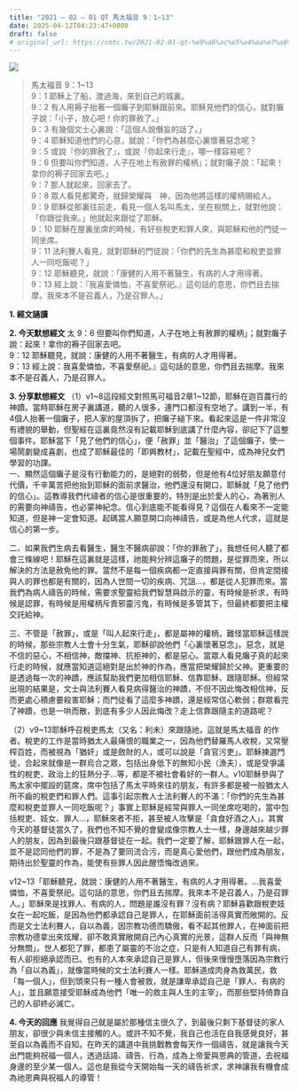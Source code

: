 ```yaml
---
title: "2021 – 02 – 01 QT 馬太福音 9：1~13"
date: 2025-04-12T04:23:47+0800
draft: false
# original_url: https://cmtc.tw/2021-02-01-qt-%e9%a6%ac%e5%a4%aa%e7%a6%8f%e9%9f%b3-9%ef%bc%9a113
---
```


![](/images/qt.jpg)
> 馬太福音 9：1\~13  
> 9：1 耶穌上了船，渡過海，來到自己的城裏。  
> 9：2 有人用褥子抬著一個癱子到耶穌跟前來。耶穌見他們的信心，就對癱子說：「小子，放心吧！你的罪赦了。」  
> 9：3 有幾個文士心裏說：「這個人說僭妄的話了。」  
> 9：4 耶穌知道他們的心意，就說：「你們為甚麼心裏懷著惡念呢？  
> 9：5 或說『你的罪赦了』，或說『你起來行走』，哪一樣容易呢？  
> 9：6 但要叫你們知道，人子在地上有赦罪的權柄」；就對癱子說：「起來！拿你的褥子回家去吧。」  
> 9：7 那人就起來，回家去了。  
> 9：8 眾人看見都驚奇，就歸榮耀與　神，因為他將這樣的權柄賜給人。  
> 9：9 耶穌從那裏往前走，看見一個人名叫馬太，坐在稅關上，就對他說：「你跟從我來。」他就起來跟從了耶穌。  
> 9：10 耶穌在屋裏坐席的時候，有好些稅吏和罪人來，與耶穌和他的門徒一同坐席。  
> 9：11 法利賽人看見，就對耶穌的門徒說：「你們的先生為甚麼和稅吏並罪人一同吃飯呢？」  
> 9：12 耶穌聽見，就說：「康健的人用不著醫生，有病的人才用得著。  
> 9：13 經上說：『我喜愛憐恤，不喜愛祭祀。』這句話的意思，你們且去揣摩。我來本不是召義人，乃是召罪人。」

**1. 經文誦讀**

**2.  今天默想經文**
太 9：6 但要叫你們知道，人子在地上有赦罪的權柄」；就對癱子說：起來！拿你的褥子回家去吧。  
9：12 耶穌聽見，就說：康健的人用不著醫生，有病的人才用得著。  
9：13 經上說：我喜愛憐恤，不喜愛祭祀。』這句話的意思，你們且去揣摩。我來本不是召義人，乃是召罪人。

**3. 分享默想經文**
（1）v1\~8這段經文對照馬可福音2章1\~12節，耶穌在迦百農行的神蹟。當時耶穌在房子裏講道，聽的人很多，連門口都沒有空地了。講到一半，有4個人抬著一個癱子，把人家的屋頂拆了，把癱子縋下來。看起來這是一件非常沒有禮貌的舉動，但聖經在這裏竟然沒有記載耶穌到底講了什麼內容，卻記下了這整個事件。耶穌當下「見了他們的信心」，便「赦罪」並「醫治」了這個癱子，使一場鬧劇變成喜劇，也成了耶穌最佳的「即興教材」，記載在聖經中，成為神兒女們學習的功課。  
一、顯然這個癱子是沒有行動能力的，是絕對的弱勢，但是他有4位好朋友願意付代價，千辛萬苦把他抬到耶穌的面前求醫治，他們還沒有開口，耶穌就「見了他們的信心」。這教導我們代禱者的信心是很重要的，特別是出於愛人的心，為著別人的需要向神禱告，也必蒙神紀念。信心到底能不能看得見？這個在人看來不一定能知道，但是神一定會知道。起碼當人願意開口向神禱告，或是為他人代求，這就是信心的第一步。

二、如果我們生病去看醫生，醫生不醫病卻說：「你的罪赦了」，我想任何人聽了都會三條線吧！耶穌在這裏就是這樣，祂能夠分辨這癱子的問題，是從罪而來，所以解決的方法是赦免他的罪。當然不是每一個疾病都一定直接與罪有關，但肯定間接與人的罪也都是有關的，因為人世間一切的疾病、咒詛…，都是從人犯罪而來。當我們為病人禱告的時候，需要求聖靈給我們智慧與啟示的靈，有時候是祈求，有時候是認罪，有時候是用權柄斥責邪靈污鬼，有時候是多管其下，但最終都要把主權交託給神。

三、不管是「赦罪」，或是「叫人起來行走」，都是屬神的權柄，難怪當耶穌這樣說的時候，那些宗教人士會十分生氣，耶穌卻說他們「心裏懷著惡念」。惡念，就是不信的惡心，不相信神，敵擋神、抗拒神的，都是惡心。當眾人看見癱子真的起來行走的時候，就應當知道這絕對是出於神的作為，應當把榮耀歸於父神。更重要的是透過每一次的神蹟，應該幫助我們更加相信耶穌、信靠耶穌、跟隨耶穌。但經常出現的結果是，文士與法利賽人看見病得醫治的神蹟，不但不因此悔改相信神，反而更處心積慮要殺害耶穌；而門徒看了這麼多神蹟，還是經常信心軟弱；群眾看完了神蹟，也是一哄而散，到底有多少人因此悔改？走上信靠跟隨主的道路呢？

（2）v9\~13耶穌呼召稅吏馬太（又名：利未）來跟隨祂，這就是馬太福音 的作者。稅吏的工作是當時猶太人最痛恨的職業之一，因為他們替羅馬人收稅，又常壓榨百姓，而被視為「猶奸」或是斂財的人，或可以說是「貪官污吏」。耶穌揀選門徒，合起來就像是一群烏合之眾，包括出身低下的無知小民（漁夫），或是受爭議性的稅吏、政治上的狂熱分子…等，都是不被社會看好的一群人。v10耶穌參與了馬太家中擺設的筵席，席中包括了馬太平時來往的朋友，有許多都是被一般猶太人所不齒的稅吏們和罪人們。這事引起宗教人士法利賽人的不滿：「你們的先生為甚麼和稅吏並罪人一同吃飯呢？」事實上耶穌是經常與罪人一同坐席吃喝的，當中包括稅吏、妓女、罪人…，耶穌來者不拒，甚至被人攻擊是「貪食好酒之人」。其實今天的基督徒當久了，我們也不知不覺的會變成像宗教人士一樣，身邊越來越少罪人的朋友，因為到最後只跟基督徒在一起。我們一定要了解，耶穌跟罪人在一起，並不是認同他們的罪，不是為了要同流合污，而是真心愛他們，跟他們成為朋友，期待出於聖靈的作為，能使有些罪人因此醒悟悔改過來。

v12\~13「耶穌聽見，就說：康健的人用不著醫生，有病的人才用得著。…我喜愛憐恤，不喜愛祭祀。這句話的意思，你們且去揣摩。我來本不是召義人，乃是召罪人。」耶穌來是找罪人、有病的人，問題是誰沒有罪？沒有病？耶穌喜歡跟稅吏妓女在一起吃飯，是因為他們都承認自己是罪人，在耶穌面前活得真實而敞開的。反而是文士法利賽人，自以為義，因宗教功德而驕傲，看不起其他罪人，在神面前把宗教功德拿出來炫耀，卻不敢真實敞開自己內心真實的光景，這群人反而「與神無分無關」。世人都犯了罪，都患了屬靈的不治之症，只是有人知道自己有罪有病，有人卻拒絕承認而已。也有的人本來承認自己是罪人，但後來慢慢墮落因為宗教行為「自以為義」，就像當時候的文士法利賽人一樣。耶穌道成肉身為救萬民，救「每一個人」，但到頭來只有一種人會被救，就是謙卑承認自己是「罪人、有病的人」，並且願意接受耶穌成為他們「唯一的救主與人生的主宰」，而那些堅持倚靠自己的人卻終必滅亡。

**4. 今天的回應**
我覺得自己就是屬於那種信主很久了，到最後只剩下基督徒的家人朋友，卻很少與未信主接觸的人。或許不知不覺，我自己也活在自我感覺良好，甚至自以為義而不自知。在昨天的講道中我挑戰教會每天作一個禱告，就是讓我今天出門能夠祝福一個人，透過話語、禱告、行為，成為上帝愛與恩典的管道，去祝福身邊的至少某一個人。這也是我從今天開始每一天的禱告祈求，求神讓我有機會成為祂恩典與祝福人的導管！

